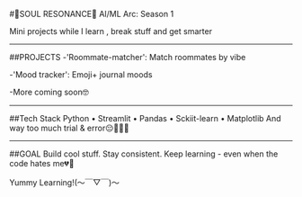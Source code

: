 #🩻SOUL RESONANCE🩻
AI/ML Arc: Season 1

Mini projects while I learn , break stuff and get smarter

---

##PROJECTS
-'Roommate-matcher': Match roommates by vibe

-'Mood tracker': Emoji+ journal moods

-More coming soon🤓

---

##Tech Stack
Python • Streamlit • Pandas • Sckiit-learn • Matplotlib
And way too much trial & error😔☝🏻💔

---

##GOAL
Build cool stuff. Stay consistent.
Keep learning - even when the code hates me💔🥀


Yummy Learning!(〜￣▽￣)〜
